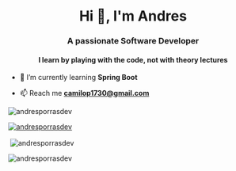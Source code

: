 <h1 align="center">Hi 👋, I'm Andres</h1>
<h3 align="center">A passionate Software Developer</h3>
<h4 align="center">I learn by playing with the code, not with theory lectures</h4>

- 🌱 I’m currently learning **Spring Boot**

- 📫 Reach me **camilop1730@gmail.com**

<p align="left"> <img src="https://komarev.com/ghpvc/?username=andresporrasdev&label=Profile%20views&color=0e75b6&style=flat" alt="andresporrasdev" /> </p>

<p align="left"> <a href="https://github.com/ryo-ma/github-profile-trophy"><img src="https://github-profile-trophy.vercel.app/?username=andresporrasdev&theme=nord" alt="andresporrasdev" /></a> </p>


<p>&nbsp;<img align="center" src="https://github-readme-stats.vercel.app/api?username=andresporrasdev&theme=prussian&show_icons=true&locale=en" alt="andresporrasdev" /></p>

<p><img align="center" src="https://github-readme-streak-stats.herokuapp.com/?user=andresporrasdev&theme=prussian" alt="andresporrasdev" /></p>

